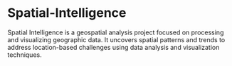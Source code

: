# Spatial-Intelligence
Spatial Intelligence is a geospatial analysis project focused on processing and visualizing geographic data. It uncovers spatial patterns and trends to address location-based challenges using data analysis and visualization techniques.
